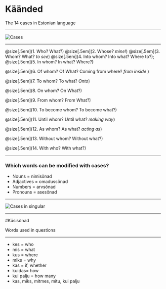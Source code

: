 # Käänded 

The 14 cases in Estonian language

---

![Cases](https://www.taskutark.ee/m/wp-content/uploads/sites/2/2016/07/14k%C3%A4%C3%A4net.png)

---

@size[.5em](1. Who? What?)
@size[.5em](2. Whose? *mine!*)
@size[.5em](3. Whom? What? *to see*)
@size[.5em](4. Into whom? Into what? Where to?);
@size[.5em](5. In whom? In what? Where?)

@size[.5em](6. Of whom? Of What? Coming from where? *from inside* )

@size[.5em](7. To whom? To what? *Onto*)

@size[.5em](8. On whom? On What?)

@size[.5em](9. From whom? From What?)

@size[.5em](10. To become whom? To become what?)

@size[.5em](11. Until whom? Until what? *making way*)

@size[.5em](12. As whom? As what? *acting as*)

@size[.5em](13. Without whom? Without what?)

@size[.5em](14. With who? With what?)

---

### Which words can be modified with cases?

- Nouns = nimisõnad
- Adjactives = omadussõnad
- Numbers = arvsõnad
- Pronouns = asesõnad

---

![Cases in singular](https://www.taskutark.ee/m/wp-content/uploads/sites/2/2016/07/14k%C3%A4%C3%A4netainsus.png)


---

#Küsisõnad

Words used in questions

---

- kes   =   who
- mis   =   what
- kus   =   where
- miks  =   why
- kas   =   if, whether
- kuidas=   how
- kui palju = how many
- kas, miks, mitmes, mitu, kui palju


